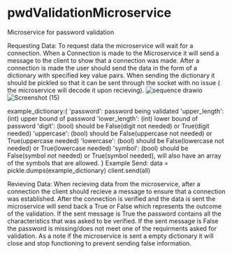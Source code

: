 # pwdValidationMicroservice
Microservice for password validation

Requesting Data:
To request data the microservice will wait for a connection. When a Connection is made to the Microservice it will send a message to the client to show that a connection was made.
After a connection is made the user should send the data in the form of a dictionary with specified key value pairs. When sending the dictionary it should be pickled so that it 
can be sent through the socket with no issue ( the microservice will decode it upon recieving).
![sequence drawio](https://github.com/Rcanete26/pwdValidationMicroservice/assets/101620410/7fb0a210-ec1c-48a3-9838-a04c2829511f)
![Screenshot (15)](https://github.com/Rcanete26/pwdValidationMicroservice/assets/101620410/26ed1182-9e8d-4270-bc73-3dc5763623d1)

example_dictionary:{
'password': password being validated
'upper_length': (int) upper bound of password
'lower_length': (int) lower bound of password
'digit': (bool) should be False(digit not needed) or True(digit needed)
'uppercase': (bool) should be False(uppercase not needed) or True(uppercase  needed)
'lowercase': (bool) should be False(lowercase not needed) or True(lowercase needed)
'symbol': (bool) should be False(symbol not needed) or True(symbol needed), will also have an array of the symbols that are allowed.
}
Example Send:
data = pickle.dumps(example_dictionary)
client.send(all)

Revieving Data:
When recieving data from the microservice, after a connection the client should recieve a message to ensure that a connection was established. After the connection is verified and the 
data is sent the microservice will send back a True or False which represents the outcome of the validation. If the sent message is True the password contains all the characteristics 
that was asked to be verified. If the sent message is False the password is missing/does not meet one of the requirments asked for validation. As a note if the microservice is sent a
empty dictionary it will close and stop functioning to prevent sending false information.
